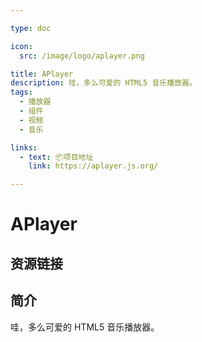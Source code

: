 ```yaml
---

type: doc

icon:
  src: /image/logo/aplayer.png

title: APlayer
description: 哇，多么可爱的 HTML5 音乐播放器。
tags:
  - 播放器
  - 组件
  - 视频
  - 音乐

links:
  - text: 📦项目地址
    link: https://aplayer.js.org/

---
```


<ShowLogo />

# APlayer

<ShowTags />

<ShowBreadcrumb />

## 资源链接

<ShowLinks />

## 简介

哇，多么可爱的 HTML5 音乐播放器。

